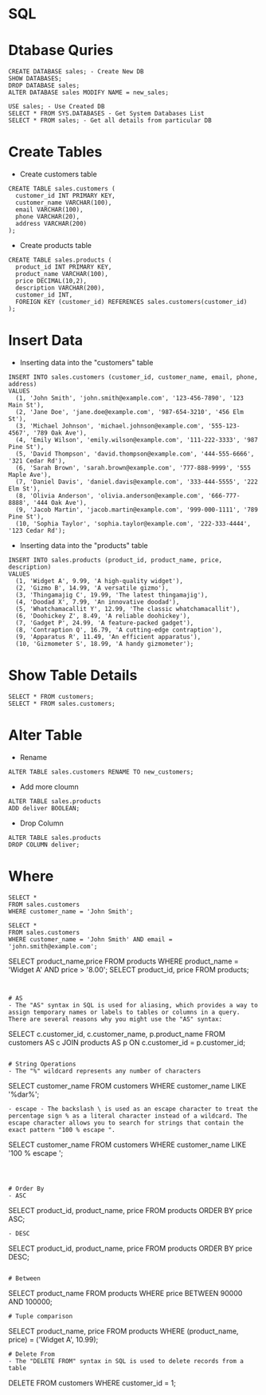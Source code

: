 # SQL
# Dtabase Quries
```
CREATE DATABASE sales; - Create New DB
SHOW DATABASES;
DROP DATABASE sales; 
ALTER DATABASE sales MODIFY NAME = new_sales;

USE sales; - Use Created DB
SELECT * FROM SYS.DATABASES - Get System Databases List 
SELECT * FROM sales; - Get all details from particular DB
```

# Create Tables
- Create customers table
```
CREATE TABLE sales.customers (
  customer_id INT PRIMARY KEY,
  customer_name VARCHAR(100),
  email VARCHAR(100),
  phone VARCHAR(20),
  address VARCHAR(200)
);
```
- Create products table
```
CREATE TABLE sales.products (
  product_id INT PRIMARY KEY,
  product_name VARCHAR(100),
  price DECIMAL(10,2),
  description VARCHAR(200),
  customer_id INT,
  FOREIGN KEY (customer_id) REFERENCES sales.customers(customer_id)
);
```

# Insert Data
- Inserting data into the "customers" table
```
INSERT INTO sales.customers (customer_id, customer_name, email, phone, address)
VALUES
  (1, 'John Smith', 'john.smith@example.com', '123-456-7890', '123 Main St'),
  (2, 'Jane Doe', 'jane.doe@example.com', '987-654-3210', '456 Elm St'),
  (3, 'Michael Johnson', 'michael.johnson@example.com', '555-123-4567', '789 Oak Ave'),
  (4, 'Emily Wilson', 'emily.wilson@example.com', '111-222-3333', '987 Pine St'),
  (5, 'David Thompson', 'david.thompson@example.com', '444-555-6666', '321 Cedar Rd'),
  (6, 'Sarah Brown', 'sarah.brown@example.com', '777-888-9999', '555 Maple Ave'),
  (7, 'Daniel Davis', 'daniel.davis@example.com', '333-444-5555', '222 Elm St'),
  (8, 'Olivia Anderson', 'olivia.anderson@example.com', '666-777-8888', '444 Oak Ave'),
  (9, 'Jacob Martin', 'jacob.martin@example.com', '999-000-1111', '789 Pine St'),
  (10, 'Sophia Taylor', 'sophia.taylor@example.com', '222-333-4444', '123 Cedar Rd');
```

- Inserting data into the "products" table
``` 
INSERT INTO sales.products (product_id, product_name, price, description)
VALUES
  (1, 'Widget A', 9.99, 'A high-quality widget'),
  (2, 'Gizmo B', 14.99, 'A versatile gizmo'),
  (3, 'Thingamajig C', 19.99, 'The latest thingamajig'),
  (4, 'Doodad X', 7.99, 'An innovative doodad'),
  (5, 'Whatchamacallit Y', 12.99, 'The classic whatchamacallit'),
  (6, 'Doohickey Z', 8.49, 'A reliable doohickey'),
  (7, 'Gadget P', 24.99, 'A feature-packed gadget'),
  (8, 'Contraption Q', 16.79, 'A cutting-edge contraption'),
  (9, 'Apparatus R', 11.49, 'An efficient apparatus'),
  (10, 'Gizmometer S', 18.99, 'A handy gizmometer');
```

# Show Table Details
```
SELECT * FROM customers;
SELECT * FROM sales.customers;
```
# Alter Table
- Rename
```
ALTER TABLE sales.customers RENAME TO new_customers;
```
- Add more cloumn
```
ALTER TABLE sales.products
ADD deliver BOOLEAN;
```
- Drop Column
```
ALTER TABLE sales.products
DROP COLUMN deliver;
```

# Where
```
SELECT *
FROM sales.customers
WHERE customer_name = 'John Smith';
```
```
SELECT *
FROM sales.customers
WHERE customer_name = 'John Smith' AND email = 'john.smith@example.com';
```
SELECT product_name,price FROM products WHERE product_name = 'Widget A' AND price > '8.00';
SELECT product_id, price FROM products;
```


# AS
- The "AS" syntax in SQL is used for aliasing, which provides a way to assign temporary names or labels to tables or columns in a query. There are several reasons why you might use the "AS" syntax:
```
SELECT c.customer_id, c.customer_name, p.product_name
FROM customers AS c
JOIN products AS p ON c.customer_id = p.customer_id;
```

# String Operations
- The "%" wildcard represents any number of characters
```
SELECT customer_name
FROM customers
WHERE customer_name LIKE '%dar%';
```
- escape - The backslash \ is used as an escape character to treat the percentage sign % as a literal character instead of a wildcard. The escape character allows you to search for strings that contain the exact pattern "100 % escape ".

```
SELECT customer_name
FROM customers
WHERE customer_name LIKE '100 \% escape \';
```



# Order By
- ASC
```
SELECT product_id, product_name, price
FROM products
ORDER BY price ASC;
```
- DESC
```
SELECT product_id, product_name, price
FROM products
ORDER BY price DESC;
```

# Between
```
SELECT product_name
FROM products
WHERE price BETWEEN 90000 AND 100000;
```
# Tuple comparison
```
SELECT product_name, price
FROM products
WHERE (product_name, price) = ('Widget A', 10.99);

```
# Delete From
- The "DELETE FROM" syntax in SQL is used to delete records from a table
```
DELETE FROM customers
WHERE customer_id = 1;
```

